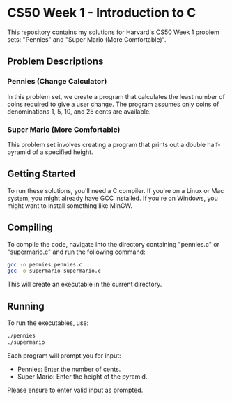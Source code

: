 # CS50 Week 1 - Introduction to C

This repository contains my solutions for Harvard's CS50 Week 1 problem sets: "Pennies" and "Super Mario (More Comfortable)".

## Problem Descriptions

### Pennies (Change Calculator)

In this problem set, we create a program that calculates the least number of coins required to give a user change. The program assumes only coins of denominations 1, 5, 10, and 25 cents are available.

### Super Mario (More Comfortable)

This problem set involves creating a program that prints out a double half-pyramid of a specified height.

## Getting Started

To run these solutions, you'll need a C compiler. If you're on a Linux or Mac system, you might already have GCC installed. If you're on Windows, you might want to install something like MinGW.

## Compiling

To compile the code, navigate into the directory containing "pennies.c" or "supermario.c" and run the following command:

```sh
gcc -o pennies pennies.c
gcc -o supermario supermario.c
```

This will create an executable in the current directory.

## Running

To run the executables, use:

```sh
./pennies
./supermario
```

Each program will prompt you for input:

 - Pennies: Enter the number of cents.
 - Super Mario: Enter the height of the pyramid.

Please ensure to enter valid input as prompted.